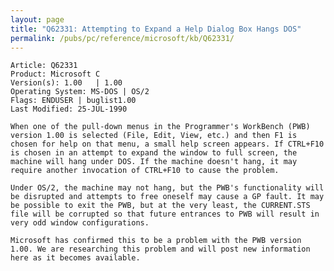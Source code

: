 ```yaml
---
layout: page
title: "Q62331: Attempting to Expand a Help Dialog Box Hangs DOS"
permalink: /pubs/pc/reference/microsoft/kb/Q62331/
---
```


	Article: Q62331
	Product: Microsoft C
	Version(s): 1.00   | 1.00
	Operating System: MS-DOS | OS/2
	Flags: ENDUSER | buglist1.00
	Last Modified: 25-JUL-1990
	
	When one of the pull-down menus in the Programmer's WorkBench (PWB)
	version 1.00 is selected (File, Edit, View, etc.) and then F1 is
	chosen for help on that menu, a small help screen appears. If CTRL+F10
	is chosen in an attempt to expand the window to full screen, the
	machine will hang under DOS. If the machine doesn't hang, it may
	require another invocation of CTRL+F10 to cause the problem.
	
	Under OS/2, the machine may not hang, but the PWB's functionality will
	be disrupted and attempts to free oneself may cause a GP fault. It may
	be possible to exit the PWB, but at the very least, the CURRENT.STS
	file will be corrupted so that future entrances to PWB will result in
	very odd window configurations.
	
	Microsoft has confirmed this to be a problem with the PWB version
	1.00. We are researching this problem and will post new information
	here as it becomes available.
